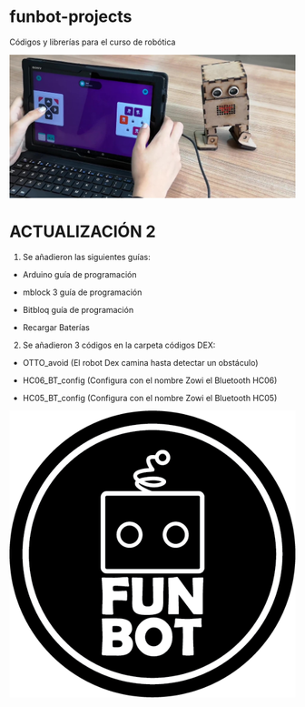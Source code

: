 # funbot-projects
Códigos y librerías para el curso de robótica

![alt text](https://github.com/funbot7/funbot-projects/blob/master/images/VID_20190104_142146_Moment.jpg)

# ACTUALIZACIÓN 2
1. Se añadieron las siguientes guías:

  - Arduino guía de programación

  - mblock 3 guía de programación

  - Bitbloq guía de programación

  - Recargar Baterías
  
2. Se añadieron 3 códigos en la carpeta códigos DEX:
  
  - OTTO_avoid (El robot Dex camina hasta detectar un obstáculo)
  
  - HC06_BT_config (Configura con el nombre Zowi el Bluetooth HC06)
  
  - HC05_BT_config (Configura con el nombre Zowi el Bluetooth HC05)
  
  ![alt text](https://github.com/funbot7/funbot-projects/blob/master/images/backgroundAsset%201mdpi.png)


